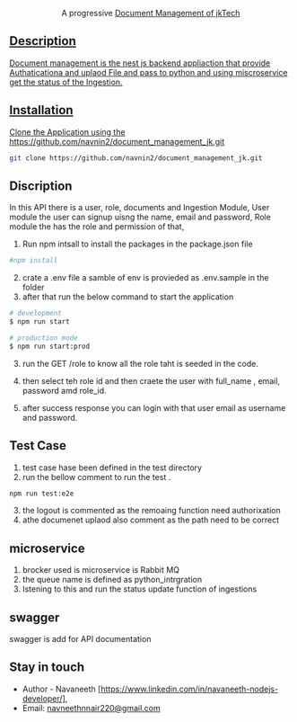<p align="center">A progressive <a href="http://nodejs.org" target="_blank">Document Management of jkTech</p>

## Description

Document management is the nest js backend appliaction that provide Authaticationa and uplaod File and pass to python and using miscroservice get the status of the Ingestion.

## Installation

Clone the Application using the https://github.com/navnin2/document_management_jk.git 
```bash
git clone https://github.com/navnin2/document_management_jk.git
```

## Discription

In this API there is a user, role, documents and Ingestion Module,
User module the user can signup uisng the name, email and password,
Role module the has the role and permission of that,

1. Run npm intsall to install the packages in the package.json file
 ```bash
#npm install
   ```
2. crate a .env file a samble of env is provieded as .env.sample in the folder
3. after that run the below command to start the application 
 ```bash
# development
$ npm run start

# production mode
$ npm run start:prod
```
3. run the  GET /role to know all the role taht is seeded in the code.

4. then select teh role id and then craete the user with full_name , email, password amd role_id.
5. after success response you can login with that user email as username and password.

## Test Case

1. test case hase been defined in the test directory
2. run the bellow comment to run the test .
```bash
npm run test:e2e
```
3. the logout is commented as the remoaing function need authorixation
4. athe documenet uplaod also comment as the path need to be correct

## microservice

1. brocker used is microservice is Rabbit MQ
2. the queue name is defined as python_intrgration
3. lstening to this and run the status update function of ingestions


## swagger 
swagger is add for API documentation

## Stay in touch

- Author - Navaneeth [https://www.linkedin.com/in/navaneeth-nodejs-developer/], 
- Email: navneethnnair220@gmail.com

